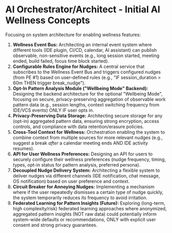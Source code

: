 # AI Orchestrator/Architect - Initial AI Wellness Concepts

Focusing on system architecture for enabling wellness features:

1.  **Wellness Event Bus:** Architecting an internal event system where different tools (IDE plugin, CI/CD, calendar, AI assistant) can publish observable, non-sensitive events (e.g., long session started, meeting ended, build failed, focus time block started).
2.  **Configurable Rules Engine for Nudges:** A central service that subscribes to the Wellness Event Bus and triggers configured nudges (from PE #1) based on user-defined rules (e.g., "IF session_duration > 60m THEN trigger break_nudge").
3.  **Opt-In Pattern Analysis Module ("Wellbeing Mode" Backend):** Designing the backend architecture for the optional "Wellbeing Mode", focusing on secure, privacy-preserving aggregation of observable work pattern data (e.g., session lengths, context switching frequency from IDE/VCS events) ONLY IF user opts in.
4.  **Privacy-Preserving Data Storage:** Architecting secure storage for any (opt-in) aggregated pattern data, ensuring strong encryption, access controls, and compliance with data retention/erasure policies.
5.  **Cross-Tool Context for Wellness:** Orchestration enabling the system to combine context from multiple sources for more relevant nudges (e.g., suggest a break *after* a calendar meeting ends AND IDE activity resumes).
6.  **API for User Wellness Preferences:** Designing an API for users to securely configure their wellness preferences (nudge frequency, timing, types, opt-in status for pattern analysis, preferred persona).
7.  **Decoupled Nudge Delivery System:** Architecting a flexible system to deliver nudges via different channels (IDE notification, chat message, OS notification) based on user preference and context.
8.  **Circuit Breaker for Annoying Nudges:** Implementing a mechanism where if the user repeatedly dismisses a certain type of nudge quickly, the system temporarily reduces its frequency to avoid irritation.
9.  **Federated Learning for Pattern Insights (Future):** Exploring (long-term, high complexity/risk) federated learning approaches where anonymized, aggregated pattern insights (NOT raw data) could potentially inform system-wide defaults or recommendations, ONLY with explicit user consent and strong privacy guarantees. 